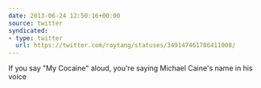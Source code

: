 ```yaml
---
date: 2013-06-24 12:50:16+00:00
source: twitter
syndicated:
- type: twitter
  url: https://twitter.com/roytang/statuses/349147461786411008/
---
```


If you say "My Cocaine" aloud, you're saying Michael Caine's name in his voice